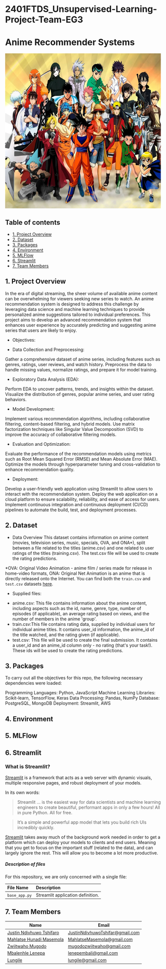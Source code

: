# 2401FTDS_Unsupervised-Learning-Project-Team-EG3

# Anime Recommender Systems<div id="main image" align="center">
<div id="main image" align="center">
  <img src="https://github.com/justin9503/2401FTDS_Unsupervised-Learning-Project-Team-EG3/blob/main/anime.webp" width="700" height="500" alt=""/>
</div>
 
## Table of contents
* [1. Project Overview](#project-description)
* [2. Dataset](#dataset)
* [3. Packages](#packages)
* [4. Environment](#environment)
* [5. MLFlow](#mlflow)
* [6. Streamlit](#streamlit)
* [7. Team Members](#team-members)

## 1. Project Overview <a class="anchor" id="project-description"></a>

In the era of digital streaming, the sheer volume of available anime content can be overwhelming for viewers seeking new series to watch. An anime recommendation system is designed to address this challenge by leveraging data science and machine learning techniques to provide personalized anime suggestions tailored to individual preferences. This project aims to develop an advanced recommendation system that enhances user experience by accurately predicting and suggesting anime series that users are likely to enjoy.

* Objectives:

* Data Collection and Preprocessing:

Gather a comprehensive dataset of anime series, including features such as genres, ratings, user reviews, and watch history.
Preprocess the data to handle missing values, normalize ratings, and prepare it for model training.

* Exploratory Data Analysis (EDA):

Perform EDA to uncover patterns, trends, and insights within the dataset.
Visualize the distribution of genres, popular anime series, and user rating behaviors.

* Model Development:

Implement various recommendation algorithms, including collaborative filtering, content-based filtering, and hybrid models.
Use matrix factorization techniques like Singular Value Decomposition (SVD) to improve the accuracy of collaborative filtering models.

* Evaluation and Optimization:

Evaluate the performance of the recommendation models using metrics such as Root Mean Squared Error (RMSE) and Mean Absolute Error (MAE).
Optimize the models through hyperparameter tuning and cross-validation to enhance recommendation quality.

* Deployment:

Develop a user-friendly web application using Streamlit to allow users to interact with the recommendation system.
Deploy the web application on a cloud platform to ensure scalability, reliability, and ease of access for users.
Implement continuous integration and continuous deployment (CI/CD) pipelines to automate the build, test, and deployment processes.

## 2. Dataset <a class="anchor" id="dataset"></a>

* Data Overview
This dataset contains information on anime content (movies, television series, music, specials, OVA, and ONA*), split between a file related to the titles (anime.csv) and one related to user ratings of the titles (training.csv). The test.csv file will be used to create the rating predictions.

*OVA: Original Video Animation - anime film / series made for release in home-video formats, ONA: Original Net Animation is an anime that is directly released onto the Internet.
You can find both the `train.csv` and `test.csv` datasets [here](https://www.kaggle.com/competitions/anime-recommender-system-project-2024/data).

* Supplied files:
  
- anime.csv: This file contains information about the anime content, including aspects such as the id, name, genre, type, number of episodes (if applicable), an average rating based on views, and the number of members in the anime 'group'.
- train.csv:This file contains rating data, supplied by individual users for individual anime titles. It contains user_id information, the anime_id of the title watched, and the rating given (if applicable).
- test.csv: This file will be used to create the final submission. It contains a user_id and an anime_id column only - no rating (that's your task!). These ids will be used to create the rating predictions.

## 3. Packages <a class="anchor" id="packages"></a>

To carry out all the objectives for this repo, the following necessary dependencies were loaded:

Programming Languages: Python, JavaScript
Machine Learning Libraries: Scikit-learn, TensorFlow, Keras
Data Processing: Pandas, NumPy
Database: PostgreSQL, MongoDB
Deployment: Streamlit, AWS

## 4. Environment <a class="anchor" id="environment"></a>
## 5. MLFlow<a class="anchor" id="mlflow"></a>
## 6. Streamlit<a class="anchor" id="streamlit"></a>

### What is Streamlit?

[Streamlit](https://www.streamlit.io/)  is a framework that acts as a web server with dynamic visuals, multiple responsive pages, and robust deployment of your models.

In its own words:
> Streamlit ... is the easiest way for data scientists and machine learning engineers to create beautiful, performant apps in only a few hours!  All in pure Python. All for free.

> It’s a simple and powerful app model that lets you build rich UIs incredibly quickly.

[Streamlit](https://www.streamlit.io/)  takes away much of the background work needed in order to get a platform which can deploy your models to clients and end users. Meaning that you get to focus on the important stuff (related to the data), and can largely ignore the rest. This will allow you to become a lot more productive.  

##### Description of files

For this repository, we are only concerned with a single file:

| File Name              | Description                       |
| :--------------------- | :--------------------             |
| `base_app.py`          | Streamlit application definition. |


## 7. Team Members<a class="anchor" id="team-members"></a>

| Name                                                                                        |  Email              
|---------------------------------------------------------------------------------------------|--------------------             
| [Justin Ndivhuwo Tshifaro](https://github.com/justin9503)                                                | JustinNdivhuwoTshifar@gmail.com
| [Mahlatse Hunadi Masemola](https://github.com/MahlatseMasemola)                                                                                  | MahlatseMasemola@gmail.com
| [Zwiitwaho Mugodo](https://github.com/ZweeteM)                                                                            | mugodozwiitwaho@gmail.com
| [Mbalenhle Lenepa](https://github.com/Mbali0901's)                                                | lenepembali@gmail.com
| [Lungile](https://github.com/LFBaloyi19)                                       | lungile@gmail.com

